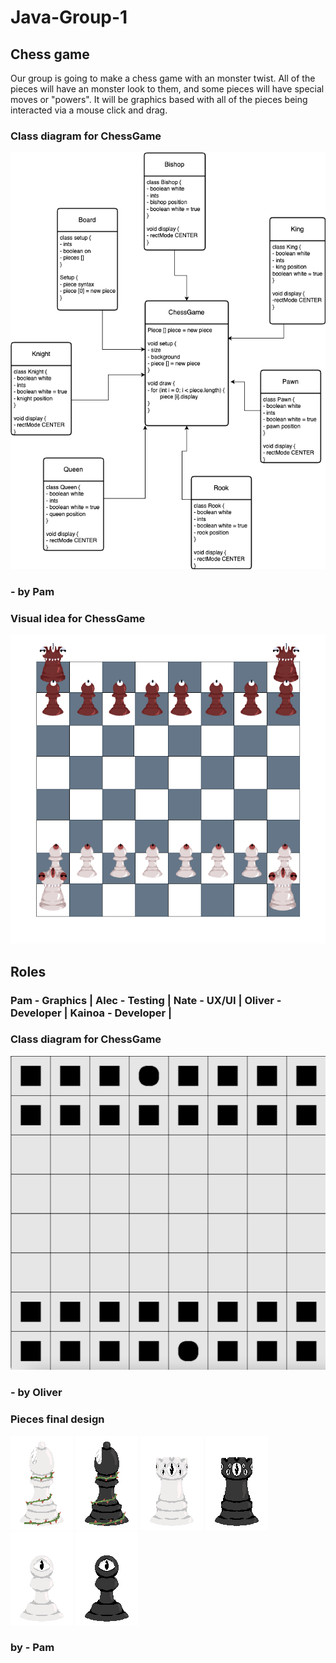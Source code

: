 # Java-Group-1
## Chess game

Our group is going to make a chess game with an monster twist. All of the pieces will have an monster look to them, and some pieces will have special moves or "powers". It will be graphics based with all of the pieces being interacted via a mouse click and drag. 

### Class diagram for ChessGame

![class diagram ChessGame](https://github.com/9620728/Java-Group-1/blob/main/Images/logic.drawio.png)

### - by Pam

### Visual idea for ChessGame

![Visual idea ChessGame](https://github.com/9620728/Java-Group-1/blob/main/Images/chess.drawio.png)

## Roles

### Pam - Graphics | Alec - Testing | Nate - UX/UI | Oliver - Developer | Kainoa - Developer | 

### Class diagram for ChessGame

![class diagram ChessGame](https://github.com/9620728/Java-Group-1/blob/main/Images/board_example.png)

### - by Oliver

### Pieces final design

![Bishop White](https://github.com/9620728/Java-Group-1/blob/main/Images/Bishop_W.png) ![Bishop Black](https://github.com/9620728/Java-Group-1/blob/main/Images/Bishop_B.png) ![Rook White](https://github.com/9620728/Java-Group-1/blob/main/Images/Rook_W.png) ![Rook Black](https://github.com/9620728/Java-Group-1/blob/main/Images/Rook_B.png) ![Pawn White](https://github.com/9620728/Java-Group-1/blob/main/Images/Pawn_W.png) ![Pawn Black](https://github.com/9620728/Java-Group-1/blob/main/Images/Pawn_B.png)

### by - Pam
